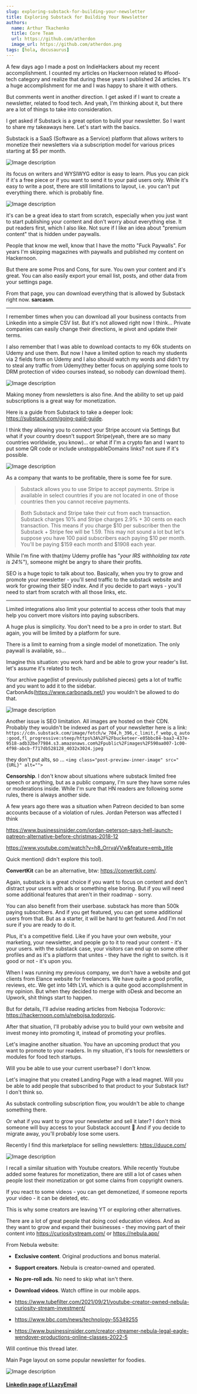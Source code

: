 ```yaml
---
slug: exploring-substack-for-building-your-newsletter
title: Exploring Substack for Building Your Newsletter
authors:
  name: Arthur Tkachenko
  title: Core Team
  url: https://github.com/atherdon
  image_url: https://github.com/atherdon.png
tags: [hola, docusaurus]
---
```


A few days ago I made a post on IndieHackers about my recent accomplishment. I counted my articles on Hackernoon related to #food-tech category and realize that during these years I published 24 articles. It's a huge accomplishment for me and I was happy to share it with others.

But comments went in another direction. I get asked if I want to create a newsletter, related to food tech. And yeah, I'm thinking about it, but there are a lot of things to take into consideration.

I get asked if Substack is a great option to build your newsletter. So I want to share my takeaways here.
Let's start with the basics.

Substack is a SaaS (Software as a Service) platform that allows writers to monetize their newsletters via a subscription model for various prices starting at $5 per month.


![Image description](https://dev-to-uploads.s3.amazonaws.com/uploads/articles/wghq0wmxwynhuzs2li8y.png)
 

its focus on writers and WYSIWYG editor is easy to learn. Plus you can pick if it's a free piece or if you want to send it to your paid users only. While it's easy to write a post, there are still limitations to layout, i.e. you can't put everything there. which is probably fine.

![Image description](https://dev-to-uploads.s3.amazonaws.com/uploads/articles/124xithbow7opobviseb.png)
 

it's can be a great idea to start from scratch, especially when you just want to start publishing your content and don't worry about everything else. It put readers first, which I also like. Not sure if I like an idea about "premium content" that is hidden under paywalls.

People that know me well, know that I have the motto "Fuck Paywalls". For years I'm skipping magazines with paywalls and published my content on Hackernoon.

But there are some Pros and Cons, for sure.
You own your content and it's great.
You can also easily export your email list, posts, and other data from your settings page.

From that page, you can download everything that is allowed by Substack right now. **sarcasm**.


---

I remember times when you can download all your business contacts from Linkedin into a simple CSV list. But it's not allowed right now I think... Private companies can easily change their directions, ie pivot and update their terms.

  
I also remember that I was able to download contacts to my 60k students on Udemy and use them. But now I have a limited option to reach my students via 2 fields form on Udemy and I also should watch my words and didn't try to steal any traffic from Udemy(they better focus on applying some tools to DRM protection of video courses instead, so nobody can download them).

![Image description](https://dev-to-uploads.s3.amazonaws.com/uploads/articles/3ckgfsa7nsgrymor6xce.png)
 
  
Making money from newsletters is also fine. And the ability to set up paid subscriptions is a great way for monetization.
 
Here is a guide from Substack to take a deeper look: https://substack.com/going-paid-guide.
  
I think they allowing you to connect your Stripe account via Settings
But what if your country doesn't support Stripe(yeah, there are so many countries worldwide, you know)...
or what if I'm a crypto fan and I want to put some QR code or include unstoppableDomains links? not sure if it's possible.
  
![Image description](https://dev-to-uploads.s3.amazonaws.com/uploads/articles/girz814v6bgw8qs7oztm.png)
 

As a company that wants to be profitable, there is some fee for sure.

> Substack allows you to use Stripe to accept payments. Stripe is available in select countries if you are not located in one of those countries then you cannot receive payments.

> Both Substack and Stripe take their cut from each transaction. Substack charges 10% and Stripe charges 2.9% + 30 cents on each transaction. This means if you charge $10 per subscriber then the Substack + Stripe fee will be 1.59.
> This may not sound a lot but let's suppose you have 100 paid subscribers each paying $10 per month. You'll be paying $159 each month and $1908 each year.
  
While I'm fine with that(my Udemy profile has "_your IRS withholding tax rate is 24%_"), someone might be angry to share their profits.
  
SEO is a huge topic to talk about too. Basically, when you try to grow and promote your newsletter - you'll send traffic to the substack website and work for growing their SEO index. And if you decide to part ways - you'll need to start from scratch with all those links, etc.


---
 
Limited integrations also limit your potential to access other tools that may help you convert more visitors into paying subscribers.
  
A huge plus is simplicity. You don't need to be a pro in order to start. But again, you will be limited by a platform for sure.
  
There is a limit to earning from a single model of monetization. The only paywall is available, so...
  
Imagine this situation: you work hard and be able to grow your reader's list. let's assume it's related to tech.
  
Your archive page(list of previously published pieces) gets a lot of traffic and you want to add it to the sidebar. CarbonAds(https://www.carbonads.net/) you wouldn't be allowed to do that.

![Image description](https://dev-to-uploads.s3.amazonaws.com/uploads/articles/onqpeg3hvbbdhq1ituiy.png)
 


  
Another issue is SEO limitation. All images are hosted on their CDN. Probably they wouldn't be indexed as part of your newsletter here is a link: `https://cdn.substack.com/image/fetch/w_704,h_396,c_limit,f_webp,q_auto:good,fl_progressive:steep/https%3A%2F%2Fbucketeer-e05bbc84-baa3-437e-9518-adb32be77984.s3.amazonaws.com%2Fpublic%2Fimages%2F590aa007-1c00-4f98-abcb-f717db528128_4032x3024.jpeg`

they don't put alts, so ...
`<img class="post-preview-inner-image" src="{URL}" alt="">`
  
**Censorship**. I don't know about situations where substack limited free speech or anything, but as a public company, I'm sure they have some rules or moderations inside. While I'm sure that HN readers are following some rules, there is always another side.
  
A few years ago there was a situation when Patreon decided to ban some accounts because of a violation of rules. Jordan Peterson was affected I think

https://www.businessinsider.com/jordan-peterson-says-hell-launch-patreon-alternative-before-christmas-2018-12

https://www.youtube.com/watch?v=h8_OrrvaVVw&feature=emb_title

  
Quick mention(I didn't explore this tool).
  
**ConvertKit** can be an alternative, btw: https://convertkit.com/.
  
Again, substack is a great choice if you want to focus on content and don't distract your users with ads or something else boring. But if you will need some additional features that aren't in their roadmap - sorry.
  
You can also benefit from their userbase. substack has more than 500k paying subscribers. And if you get featured, you can get some additional users from that. But as a starter, it will be hard to get featured. And I'm not sure if you are ready to do it.
  
Plus, it's a competitive field. Like if you have your own website, your marketing, your newsletter, and people go to it to read your content - it's your users. with the substack case, your visitors can end up on some other profiles and as it's a platform that unites - they have the right to switch. is it good or not - it's upon you.
  
When I was running my previous company, we don't have a website and got clients from Elance website for freelancers. We have quite a good profile, reviews, etc. We get into 14th LVL which is a quite good accomplishment in my opinion. But when they decided to merge with oDesk and become an Upwork, shit things start to happen.
  
But for details, I'll advise reading articles from Nebojsa Todorovic: https://hackernoon.com/u/nebojsa.todorovic.
  
After that situation, I'll probably advise you to build your own website and invest money into promoting it, instead of promoting your profiles.
  
Let's imagine another situation. You have an upcoming product that you want to promote to your readers. In my situation, it's tools for newsletters or modules for food tech startups.
  
Will you be able to use your current userbase? I don't know.
 
Let's imagine that you created Landing Page with a lead magnet. Will you be able to add people that subscribed to that product to your Substack list? I don't think so.
  
As substack controlling subscription flow, you wouldn't be able to change something there.
  
Or what if you want to grow your newsletter and sell it later? I don't think someone will buy access to your Substack account 🙂
And if you decide to migrate away, you'll probably lose some users.
  
Recently I find this marketplace for selling newsletters: https://duuce.com/

![Image description](https://dev-to-uploads.s3.amazonaws.com/uploads/articles/xsuw4nwu4mfmw62fkqjb.png)
 
  
I recall a similar situation with Youtube creators. While recently Youtube added some features for monetization, there are still a lot of cases when people lost their monetization or got some claims from copyright owners.
  
If you react to some videos - you can get demonetized, if someone reports your video - it can be deleted, etc.
  
This is why some creators are leaving YT or exploring other alternatives.
  
There are a lot of great people that doing cool education videos. And as they want to grow and expand their businesses - they moving part of their content into https://curiositystream.com/ or https://nebula.app/

From Nebula website:
- **Exclusive content**. Original productions and bonus material.
- **Support creators**. Nebula is creator-owned and operated.
- **No pre-roll ads**. No need to skip what isn't there.
- **Download videos**. Watch offline in our mobile apps.

- https://www.tubefilter.com/2021/09/21/youtube-creator-owned-nebula-curiosity-stream-investment/
- https://www.bbc.com/news/technology-55349255
- https://www.businessinsider.com/creator-streamer-nebula-legal-eagle-wendover-productions-online-classes-2022-5
  
Will continue this thread later.
  
Main Page layout on some popular newsletter for foodies.

![Image description](https://dev-to-uploads.s3.amazonaws.com/uploads/articles/mro9ynhanbahj598uau2.png)
 

#### [Linkedin page of LLazyEmail](https://www.linkedin.com/company/llazyemail/)

